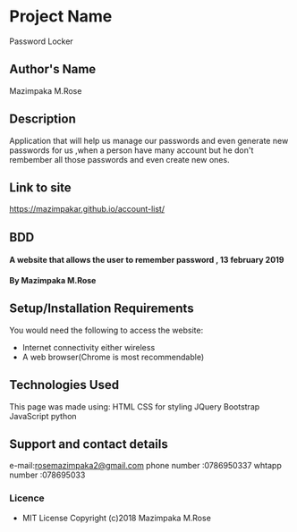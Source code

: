 # Project Name

Password Locker

## Author's Name

Mazimpaka M.Rose

## Description

Application that will help us manage our passwords and even generate new passwords for us ,when a person have many account but he don't rembember all those passwords and even create new ones.

## Link to site

https://mazimpakar.github.io/account-list/

## BDD

#### A website that allows the user to remember password , 13 february 2019

#### By **Mazimpaka M.Rose**

## Setup/Installation Requirements

You would need the following to access the website:

- Internet connectivity either wireless
- A web browser(Chrome is most recommendable)

## Technologies Used

This page was made using:
HTML
CSS for styling
JQuery
Bootstrap
JavaScript
python

## Support and contact details

e-mail:rosemazimpaka2@gmail.com
phone number :0786950337
whtapp number :078695033

### Licence

- MIT License Copyright (c)2018 Mazimpaka M.Rose
